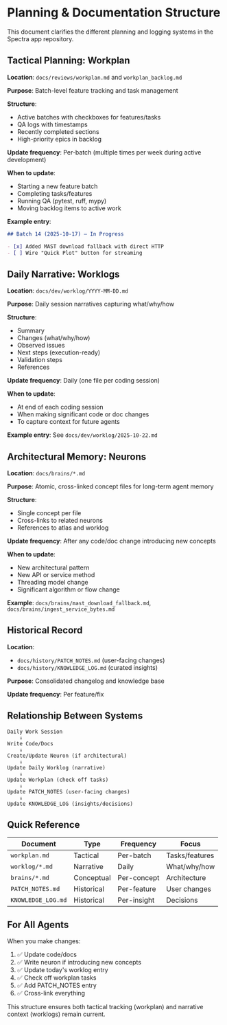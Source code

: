 # Planning & Documentation Structure

This document clarifies the different planning and logging systems in the Spectra app repository.

## Tactical Planning: Workplan

**Location**: `docs/reviews/workplan.md` and `workplan_backlog.md`

**Purpose**: Batch-level feature tracking and task management

**Structure**:
- Active batches with checkboxes for features/tasks
- QA logs with timestamps
- Recently completed sections
- High-priority epics in backlog

**Update frequency**: Per-batch (multiple times per week during active development)

**When to update**:
- Starting a new feature batch
- Completing tasks/features
- Running QA (pytest, ruff, mypy)
- Moving backlog items to active work

**Example entry**:
```markdown
## Batch 14 (2025-10-17) — In Progress

- [x] Added MAST download fallback with direct HTTP
- [ ] Wire "Quick Plot" button for streaming
```

## Daily Narrative: Worklogs

**Location**: `docs/dev/worklog/YYYY-MM-DD.md`

**Purpose**: Daily session narratives capturing what/why/how

**Structure**:
- Summary
- Changes (what/why/how)
- Observed issues
- Next steps (execution-ready)
- Validation steps
- References

**Update frequency**: Daily (one file per coding session)

**When to update**:
- At end of each coding session
- When making significant code or doc changes
- To capture context for future agents

**Example entry**: See `docs/dev/worklog/2025-10-22.md`

## Architectural Memory: Neurons

**Location**: `docs/brains/*.md`

**Purpose**: Atomic, cross-linked concept files for long-term agent memory

**Structure**:
- Single concept per file
- Cross-links to related neurons
- References to atlas and worklog

**Update frequency**: After any code/doc change introducing new concepts

**When to update**:
- New architectural pattern
- New API or service method
- Threading model change
- Significant algorithm or flow change

**Example**: `docs/brains/mast_download_fallback.md`, `docs/brains/ingest_service_bytes.md`

## Historical Record

**Location**: 
- `docs/history/PATCH_NOTES.md` (user-facing changes)
- `docs/history/KNOWLEDGE_LOG.md` (curated insights)

**Purpose**: Consolidated changelog and knowledge base

**Update frequency**: Per feature/fix

## Relationship Between Systems

```
Daily Work Session
    ↓
Write Code/Docs
    ↓
Create/Update Neuron (if architectural)
    ↓
Update Daily Worklog (narrative)
    ↓
Update Workplan (check off tasks)
    ↓
Update PATCH_NOTES (user-facing changes)
    ↓
Update KNOWLEDGE_LOG (insights/decisions)
```

## Quick Reference

| Document | Type | Frequency | Focus |
|----------|------|-----------|-------|
| `workplan.md` | Tactical | Per-batch | Tasks/features |
| `worklog/*.md` | Narrative | Daily | What/why/how |
| `brains/*.md` | Conceptual | Per-concept | Architecture |
| `PATCH_NOTES.md` | Historical | Per-feature | User changes |
| `KNOWLEDGE_LOG.md` | Historical | Per-insight | Decisions |

## For All Agents

When you make changes:

1. ✅ Update code/docs
2. ✅ Write neuron if introducing new concepts
3. ✅ Update today's worklog entry
4. ✅ Check off workplan tasks
5. ✅ Add PATCH_NOTES entry
6. ✅ Cross-link everything

This structure ensures both tactical tracking (workplan) and narrative context (worklogs) remain current.
